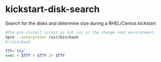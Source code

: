 # kickstart-disk-search
Search for the disks and determine size during a RHEL/Centos kickstart
```bash
#The pre-install script is not run in the change root environment.
%pre --interpreter /usr/bin/bash
#!/bin/bash

TTY=`tty`
exec < $TTY > $TTY 2> $TTY

```
